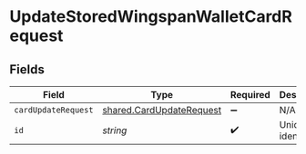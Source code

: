 # UpdateStoredWingspanWalletCardRequest


## Fields

| Field                                                                       | Type                                                                        | Required                                                                    | Description                                                                 |
| --------------------------------------------------------------------------- | --------------------------------------------------------------------------- | --------------------------------------------------------------------------- | --------------------------------------------------------------------------- |
| `cardUpdateRequest`                                                         | [shared.CardUpdateRequest](../../../sdk/models/shared/cardupdaterequest.md) | :heavy_minus_sign:                                                          | N/A                                                                         |
| `id`                                                                        | *string*                                                                    | :heavy_check_mark:                                                          | Unique identifier                                                           |